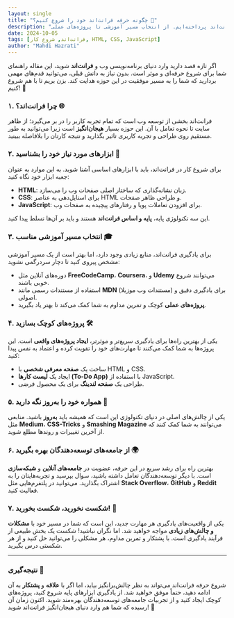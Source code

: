 ```yaml
---
layout: single
title: "چگونه حرفه فرانت‌اند خود را شروع کنیم؟ 🚀"
description: "در این مقاله به اصول ابتدایی و مراحل شروع حرفه‌ای در حوزه فرانت‌اند پرداخته‌ایم. از انتخاب مسیر آموزشی تا پروژه‌های عملی."
date: 2024-10-05
tags: [فرانت‌اند, شروع کار, HTML, CSS, JavaScript]
author: "Mahdi Hazrati"
---
```

اگر تازه قصد دارید وارد دنیای برنامه‌نویسی وب و **فرانت‌اند** شوید، این مقاله راهنمای شما برای شروع حرفه‌ای و موثر است. بدون نیاز به دانش قبلی، می‌توانید قدم‌های مهمی بردارید که شما را به مسیر موفقیت در این حوزه هدایت کند. بزن بریم تا با هم شروع کنیم! 🚀

<!--more-->

### ۱. چرا فرانت‌اند؟ 🌐

فرانت‌اند بخشی از توسعه وب است که تمام تجربه کاربر را در بر می‌گیرد؛ از ظاهر سایت تا نحوه تعامل با آن. این حوزه بسیار **هیجان‌انگیز** است زیرا می‌توانید به طور مستقیم روی طراحی و تجربه کاربری تاثیر بگذارید و نتیجه کارتان را بلافاصله ببینید.

### ۲. ابزارهای مورد نیاز خود را بشناسید 🔧

برای شروع کار در فرانت‌اند، باید با ابزارهای اساسی آشنا شوید. به این موارد به عنوان جعبه ابزار خود نگاه کنید:

- **HTML**: زبان نشانه‌گذاری که ساختار اصلی صفحات وب را می‌سازد.
- **CSS**: برای استایل‌دهی به عناصر HTML و طراحی ظاهر صفحات.
- **JavaScript**: برای افزودن تعاملات پویا و رفتارهای پیچیده به صفحات وب.

این سه تکنولوژی پایه، **پایه و اساس فرانت‌اند** هستند و باید بر آن‌ها تسلط پیدا کنید.

### ۳. انتخاب مسیر آموزشی مناسب 🎓

برای یادگیری فرانت‌اند، منابع زیادی وجود دارد، اما بهتر است از یک مسیر آموزشی مشخص پیروی کنید تا دچار سردرگمی نشوید:

- دوره‌های آنلاین مثل **FreeCodeCamp**، **Coursera**، و **Udemy** می‌توانند شروع خوبی باشند.
- استفاده از مستندات رسمی مانند **MDN** (مستندات وب موزیلا) برای یادگیری دقیق و اصولی.
- **پروژه‌های عملی** کوچک و تمرین مداوم به شما کمک می‌کند تا بهتر یاد بگیرید.

### ۴. پروژه‌های کوچک بسازید 🛠️

یکی از بهترین راه‌ها برای یادگیری سریع‌تر و موثرتر، **ایجاد پروژه‌های واقعی** است. این پروژه‌ها به شما کمک می‌کنند تا مهارت‌های خود را تقویت کرده و اعتماد به نفس پیدا کنید:

- ساخت یک **صفحه معرفی شخصی** با HTML و CSS.
- ایجاد یک **لیست کارها (To-Do App)** با استفاده از JavaScript.
- طراحی یک **صفحه لندینگ** برای یک محصول فرضی.

### ۵. همواره خود را به‌روز نگه دارید 📅

یکی از چالش‌های اصلی در دنیای تکنولوژی این است که همیشه باید **به‌روز** باشید. منابعی مثل **Medium**، **CSS-Tricks** و **Smashing Magazine** می‌توانند به شما کمک کنند که از آخرین تغییرات و روندها مطلع شوید.

### ۶. از جامعه‌های توسعه‌دهندگان بهره بگیرید 🌍

بهترین راه برای رشد سریع در این حرفه، عضویت در **جامعه‌های آنلاین** و **شبکه‌سازی** است. با دیگر توسعه‌دهندگان تعامل داشته باشید، سوال بپرسید و تجربه‌هایتان را به اشتراک بگذارید. می‌توانید در پلتفرم‌هایی مثل **Stack Overflow**، **GitHub** و **Reddit** فعالیت کنید.

### ۷. شکست نخورید، شکست بخورید! 🔄

یکی از واقعیت‌های یادگیری هر مهارت جدید، این است که شما در مسیر خود با **مشکلات و چالش‌های زیادی** مواجه خواهید شد. اما نگران نباشید! شکست یک بخش طبیعی از فرآیند یادگیری است. با پشتکار و تمرین مداوم، هر مشکلی را می‌توانید حل کنید و از هر شکستی درس بگیرید.

---

### نتیجه‌گیری 🎉

شروع حرفه فرانت‌اند می‌تواند به نظر چالش‌برانگیز بیاید، اما اگر با **علاقه** و **پشتکار** به آن ادامه دهید، حتماً موفق خواهید شد. از یادگیری ابزارهای پایه شروع کنید، پروژه‌های کوچک ایجاد کنید و از تجربیات جامعه‌های توسعه‌دهندگان بهره‌مند شوید. اکنون زمان آن رسیده که شما هم وارد دنیای هیجان‌انگیز فرانت‌اند شوید! 🌟
